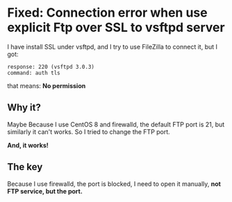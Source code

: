 # Fixed: Connection error when use explicit Ftp over SSL to vsftpd server
I have install SSL under vsftpd, and I try to use FileZilla to connect it, but I got:
```
response: 220 (vsftpd 3.0.3) 
command: auth tls
```
that means: **No permission**

## Why it?
Maybe Because I use CentOS 8 and firewalld, the default FTP port is 21, but similarly it can't works.
So I tried to change the FTP port.

**And, it works!**

## The key
Because I use firewalld, the port is blocked, I need to open it manually, **not FTP service, but the port.**
